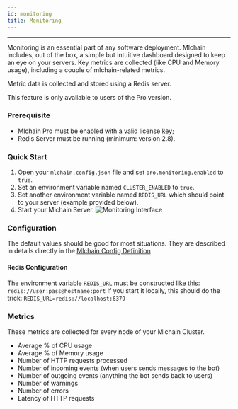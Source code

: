 ```yaml
---
id: monitoring
title: Monitoring
---
```


---

Monitoring is an essential part of any software deployment. Mlchain includes, out of the box, a simple but intuitive dashboard
designed to keep an eye on your servers. Key metrics are collected (like CPU and Memory usage), including a couple of mlchain-related metrics.

Metric data is collected and stored using a Redis server.

This feature is only available to users of the Pro version.

### Prerequisite

- Mlchain Pro must be enabled with a valid license key;
- Redis Server must be running (minimum: version 2.8).

### Quick Start

1. Open your `mlchain.config.json` file and set `pro.monitoring.enabled` to `true`.
2. Set an environment variable named `CLUSTER_ENABLED` to `true`.
3. Set another environment variable named `REDIS_URL` which should point to your server (example provided below).
4. Start your Mlchain Server.
   ![Monitoring Interface](/assets/monitoring.png)

### Configuration

The default values should be good for most situations. They are described in details directly in the [Mlchain Config Definition](https://github.com/mlchain/oss/blob/master/src/bp/core/config/mlchain.config.ts)

#### Redis Configuration

The environment variable `REDIS_URL` must be constructed like this: `redis://user:pass@hostname:port`
If you start it locally, this should do the trick: `REDIS_URL=redis://localhost:6379`

### Metrics

These metrics are collected for every node of your Mlchain Cluster.

- Average % of CPU usage
- Average % of Memory usage
- Number of HTTP requests processed
- Number of incoming events (when users sends messages to the bot)
- Number of outgoing events (anything the bot sends back to users)
- Number of warnings
- Number of errors
- Latency of HTTP requests
